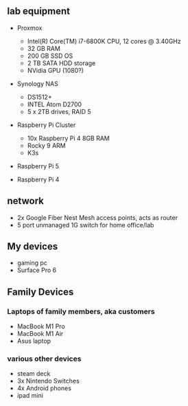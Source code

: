 ## lab equipment
- Proxmox
  - Intel(R) Core(TM) i7-6800K CPU, 12 cores @ 3.40GHz
  - 32 GB RAM
  - 200 GB SSD OS
  - 2 TB SATA HDD storage
  - NVidia GPU (1080?)

- Synology NAS
  - DS1512+
  - INTEL Atom D2700
  - 5 x 2TB drives, RAID 5

- Raspberry Pi Cluster
  - 10x Raspberry Pi 4 8GB RAM
  - Rocky 9 ARM
  - K3s
  
- Raspberry Pi 5 
- Raspberry Pi 4

## network
- 2x Google Fiber Nest Mesh access points, acts as router
- 5 port unmanaged 1G switch for home office/lab

## My devices
- gaming pc
- Surface Pro 6

## Family Devices
### Laptops of family members, aka customers
  - MacBook M1 Pro 
  - MacBook M1 Air 
  - Asus laptop

### various other devices
  - steam deck
  - 3x Nintendo Switches
  - 4x Android phones
  - ipad mini
